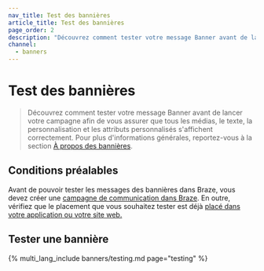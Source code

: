 ```yaml
---
nav_title: Test des bannières
article_title: Test des bannières
page_order: 2
description: "Découvrez comment tester votre message Banner avant de lancer votre campagne afin de vous assurer que tous les médias, le texte, la personnalisation et les attributs personnalisés s'affichent correctement."
channel:
  - banners
---
```


# Test des bannières

> Découvrez comment tester votre message Banner avant de lancer votre campagne afin de vous assurer que tous les médias, le texte, la personnalisation et les attributs personnalisés s'affichent correctement. Pour plus d'informations générales, reportez-vous à la section [À propos des bannières]({{site.baseurl}}/user_guide/message_building_by_channel/banners).

## Conditions préalables

Avant de pouvoir tester les messages des bannières dans Braze, vous devez créer une [campagne de communication dans Braze]({{site.baseurl}}/user_guide/message_building_by_channel/banners/creating_campaigns/). En outre, vérifiez que le placement que vous souhaitez tester est déjà [placé dans votre application ou votre site web.]({{site.baseurl}}/developer_guide/banners/creating_placements) 

## Tester une bannière

{% multi_lang_include banners/testing.md page="testing" %}
